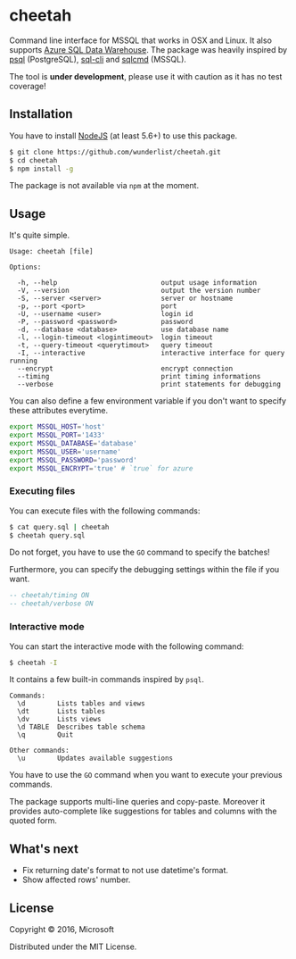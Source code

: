 # cheetah

Command line interface for MSSQL that works in OSX and Linux. It also supports [Azure SQL Data Warehouse](https://azure.microsoft.com/en-us/services/sql-data-warehouse/). The package was heavily inspired by [psql](http://www.postgresql.org/docs/9.2/static/app-psql.html) (PostgreSQL), [sql-cli](https://github.com/hasankhan/sql-cli) and [sqlcmd](https://msdn.microsoft.com/en-us/library/ms162773.aspx) (MSSQL).

The tool is **under development**, please use it with caution as it has no test coverage!

## Installation

You have to install [NodeJS](https://nodejs.org) (at least 5.6+) to use this package. 

```sh
$ git clone https://github.com/wunderlist/cheetah.git
$ cd cheetah
$ npm install -g
```

The package is not available via `npm` at the moment.

## Usage

It's quite simple.

```
Usage: cheetah [file]

Options:

  -h, --help                          output usage information
  -V, --version                       output the version number
  -S, --server <server>               server or hostname
  -p, --port <port>                   port
  -U, --username <user>               login id
  -P, --password <password>           password
  -d, --database <database>           use database name
  -l, --login-timeout <logintimeout>  login timeout
  -t, --query-timeout <querytimout>   query timeout
  -I, --interactive                   interactive interface for query running
  --encrypt                           encrypt connection
  --timing                            print timing informations
  --verbose                           print statements for debugging
```

You can also define a few environment variable if you don't want to specify these attributes everytime.

```sh
export MSSQL_HOST='host'
export MSSQL_PORT='1433'
export MSSQL_DATABASE='database'
export MSSQL_USER='username'
export MSSQL_PASSWORD='password'
export MSSQL_ENCRYPT='true' # `true` for azure
``` 

### Executing files

You can execute files with the following commands:

```sh
$ cat query.sql | cheetah
$ cheetah query.sql
```

Do not forget, you have to use the `GO` command to specify the batches!

Furthermore, you can specify the debugging settings within the file if you want.

```sql
-- cheetah/timing ON
-- cheetah/verbose ON
```

### Interactive mode

You can start the interactive mode with the following command:

```sh
$ cheetah -I
```

It contains a few built-in commands inspired by `psql`.

```
Commands:
  \d 		Lists tables and views
  \dt 		Lists tables
  \dv 		Lists views
  \d TABLE 	Describes table schema
  \q 		Quit

Other commands:
  \u 		Updates available suggestions
```

You have to use the `GO` command when you want to execute your previous commands.

The package supports multi-line queries and copy-paste. Moreover it provides auto-complete like suggestions for tables and columns with the quoted form.

## What's next

- Fix returning date's format to not use datetime's format.
- Show affected rows' number.

## License

Copyright © 2016, Microsoft

Distributed under the MIT License.